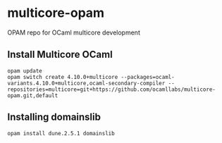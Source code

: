 # multicore-opam
OPAM repo for OCaml multicore development

## Install Multicore OCaml

```
opam update
opam switch create 4.10.0+multicore --packages=ocaml-variants.4.10.0+multicore,ocaml-secondary-compiler --repositories=multicore=git+https://github.com/ocamllabs/multicore-opam.git,default
```

## Installing domainslib

```
opam install dune.2.5.1 domainslib
```
